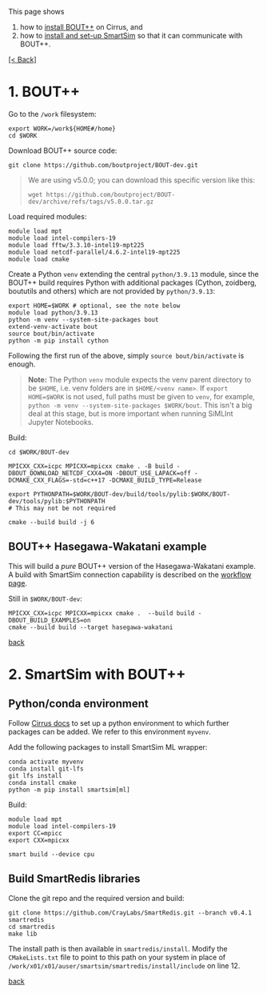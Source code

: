 This page shows 
1. how to [install BOUT++](./example-installation.md#1-bout) on Cirrus, and
2. how to [install and set-up SmartSim](./example-installation.md#2-smartsim-with-bout) so that it can communicate with BOUT++.

[[< Back]](./)

# 1. BOUT++

Go to the `/work` filesystem:
```
export WORK=/work${HOME#/home}
cd $WORK
```

Download BOUT++ source code:
```
git clone https://github.com/boutproject/BOUT-dev.git
```

> We are using v5.0.0; you can download this specific version like this:
> 
> ```wget https://github.com/boutproject/BOUT-dev/archive/refs/tags/v5.0.0.tar.gz```

Load required modules:
```
module load mpt
module load intel-compilers-19
module load fftw/3.3.10-intel19-mpt225
module load netcdf-parallel/4.6.2-intel19-mpt225
module load cmake
```

Create a Python `venv` extending the central `python/3.9.13` module, since the BOUT++ build requires Python with additional packages (Cython, zoidberg, boututils and others) which are not provided by `python/3.9.13`:
```
export HOME=$WORK # optional, see the note below 
module load python/3.9.13
python -m venv --system-site-packages bout
extend-venv-activate bout
source bout/bin/activate
python -m pip install cython
```

Following the first run of the above, simply `source bout/bin/activate` is enough.

> **Note:** The Python `venv` module expects the venv parent directory to be `$HOME`, i.e. venv folders are in `$HOME/<venv name>`.
> If `export HOME=$WORK` is not used, full paths must be given to `venv`, for example, `python -m venv --system-site-packages $WORK/bout`.
> This isn't a big deal at this stage, but is more important when running SiMLInt Jupyter Notebooks.

Build:
```
cd $WORK/BOUT-dev

MPICXX_CXX=icpc MPICXX=mpicxx cmake . -B build -DBOUT_DOWNLOAD_NETCDF_CXX4=ON -DBOUT_USE_LAPACK=off -DCMAKE_CXX_FLAGS=-std=c++17 -DCMAKE_BUILD_TYPE=Release

export PYTHONPATH=$WORK/BOUT-dev/build/tools/pylib:$WORK/BOUT-dev/tools/pylib:$PYTHONPATH
# This may not be not required

cmake --build build -j 6
```

## BOUT++ Hasegawa-Wakatani example
This will build a *pure* BOUT++ version of the Hasegawa-Wakatani example. A build with SmartSim connection capability is described on the [workflow page](./workflow.md#compile-hasegawa-wakatani-with-smartredis).

Still in `$WORK/BOUT-dev`:
```
MPICXX_CXX=icpc MPICXX=mpicxx cmake .  --build build -DBOUT_BUILD_EXAMPLES=on
cmake --build build --target hasegawa-wakatani
```

[back](./)


# 2. SmartSim with BOUT++

## Python/conda environment
Follow [Cirrus docs](https://docs.cirrus.ac.uk/user-guide/python/#installing-your-own-python-packages-with-conda) to set up a python environment to which further packages can be added. We refer to this environment `myvenv`.

Add the following packages to install SmartSim ML wrapper:
```
conda activate myvenv
conda install git-lfs
git lfs install
conda install cmake
python -m pip install smartsim[ml]
```

Build:
```
module load mpt
module load intel-compilers-19
export CC=mpicc
export CXX=mpicxx

smart build --device cpu  
```

## Build SmartRedis libraries

Clone the git repo and the required version and build:
```
git clone https://github.com/CrayLabs/SmartRedis.git --branch v0.4.1 smartredis
cd smartredis
make lib
```

The install path is then available in `smartredis/install`. Modify the `CMakeLists.txt` file to point to this path on your system in place of `/work/x01/x01/auser/smartsim/smartredis/install/include` on line 12.


[back](./)
